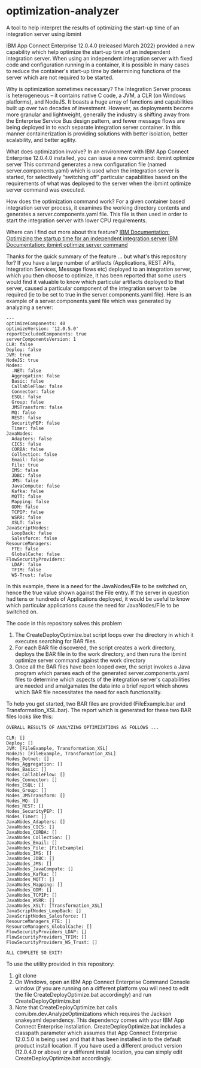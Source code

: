 # optimization-analyzer
A tool to help interpret the results of optimizing the start-up time of an integration server using ibmint

IBM App Connect Enterprise 12.0.4.0 (released March 2022) provided a new capability which help optimize the start-up time of an independent integration server. When using an independent integration server with fixed code and configuration running in a container, it is possible in many cases to reduce the container's start-up time by determining functions of the server which are not required to be started. 

Why is optimization sometimes necessary?
The Integration Server process is heterogeneous – it contains native C code, a JVM, a CLR (on Windows platforms), and NodeJS. It boasts a huge array of functions and capabilities built up over two decades of investment. However, as deployments become more granular and lightweight, generally the industry is shifting away from the Enterprise Service Bus design pattern, and fewer message flows are being deployed in to each separate integration server container. In this manner containerization is providing solutions with better isolation, better scalability, and better agility.

What does optimization involve?
In an environment with IBM App Connect Enterprise 12.0.4.0 installed, you can issue a new command: ibmint optimize server
This command generates a new configuration file (named server.components.yaml) which is used when the integration server is started, for selectively “switching off” particular capabilities based on the requirements of what was deployed to the server when the ibmint optimize server command was executed.

How does the optimization command work?
For a given container based integration server process, it examines the working directory contents and generates a server.components.yaml file. This file is then used in order to start the integration server with lower CPU requirements.

Where can I find out more about this feature?
[IBM Documentation: Optimizing the startup time for an independent integration server](https://www.ibm.com/docs/en/app-connect/12.0?topic=solutions-optimizing-startup-time-independent-integration-server)
[IBM Documentation: ibmint optimize server command](https://www.ibm.com/docs/en/app-connect/12.0?topic=commands-ibmint-optimize-server-command)

Thanks for the quick summary of the feature ... but what's this repository for?
If you have a large number of artifacts (Applications, REST APIs, Integration Services, Message flows etc) deployed to an integration server, which you then choose to optimize, it has been reported that some users would find it valuable to know which particular artifacts deployed to that server, caused a particular component of the integration server to be required (ie to be set to true in the server.components.yaml file). Here is an example of a server.components.yaml file which was generated by analyzing a server:

```
---
optimizeComponents: 40
optimizeVersion: '12.0.5.0'
reportExcludedComponents: true
serverComponentsVersion: 1
CLR: false
Deploy: false
JVM: true
NodeJS: true
Nodes: 
  .NET: false
  Aggregation: false
  Basic: false
  CallableFlow: false
  Connector: false
  ESQL: false
  Group: false
  JMSTransform: false
  MQ: false
  REST: false
  SecurityPEP: false
  Timer: false
JavaNodes: 
  Adapters: false
  CICS: false
  CORBA: false
  Collection: false
  Email: false
  File: true
  IMS: false
  JDBC: false
  JMS: false
  JavaCompute: false
  Kafka: false
  MQTT: false
  Mapping: false
  ODM: false
  TCPIP: false
  WSRR: false
  XSLT: false
JavaScriptNodes: 
  LoopBack: false
  Salesforce: false
ResourceManagers: 
  FTE: false
  GlobalCache: false
FlowSecurityProviders: 
  LDAP: false
  TFIM: false
  WS-Trust: false
```

In this example, there is a need for the JavaNodes/File to be switched on, hence the true value shown against the File entry.  If the server in question had tens or hundreds of Applications deployed, it would be useful to know which particular applications cause the need for JavaNodes/File to be switched on.

The code in this repository solves this problem

1. The CreateDeployOptimize.bat script loops over the directory in which it executes searching for BAR files. 
2. For each BAR file discovered, the script creates a work directory, deploys the BAR file in to the work directory, and then runs the ibmint optimize server command against the work directory
3. Once all the BAR files have been looped over, the script invokes a Java program which parses each of the generated server.components.yaml files to determine which aspects of the integration server's capabilities are needed and amalgamates the data into a brief report which shows which BAR file necessitates the need for each functionality.

To help you get started, two BAR files are provided (FileExample.bar and Transformation_XSL.bar). The report which is generated for these two BAR files looks like this:

```
OVERALL RESULTS OF ANALYZING OPTIMIZATIONS AS FOLLOWS ...

CLR: []
Deploy: []
JVM: [FileExample, Transformation_XSL]
NodeJS: [FileExample, Transformation_XSL]
Nodes_Dotnet: []
Nodes_Aggregation: []
Nodes_Basic: []
Nodes_CallableFlow: []
Nodes_Connector: []
Nodes_ESQL: []
Nodes_Group: []
Nodes_JMSTransform: []
Nodes_MQ: []
Nodes_REST: []
Nodes_SecurityPEP: []
Nodes_Timer: []
JavaNodes_Adapters: []
JavaNodes_CICS: []
JavaNodes_CORBA: []
JavaNodes_Collection: []
JavaNodes_Email: []
JavaNodes_File: [FileExample]
JavaNodes_IMS: []
JavaNodes_JDBC: []
JavaNodes_JMS: []
JavaNodes_JavaCompute: []
JavaNodes_Kafka: []
JavaNodes_MQTT: []
JavaNodes_Mapping: []
JavaNodes_ODM: []
JavaNodes_TCPIP: []
JavaNodes_WSRR: []
JavaNodes_XSLT: [Transformation_XSL]
JavaScriptNodes_LoopBack: []
JavaScriptNodes_Salesforce: []
ResourceManagers_FTE: []
ResourceManagers_GlobalCache: []
FlowSecurityProviders_LDAP: []
FlowSecurityProviders_TFIM: []
FlowSecurityProviders_WS_Trust: []

ALL COMPLETE SO EXIT!

```

To use the utility provided in this repository:

1. git clone 
2. On Windows, open an IBM App Connect Enterprise Command Console window (if you are running on a different platform you will need to edit the file CreateDeployOptimize.bat accordingly) and run CreateDeployOptimize.bat
3. Note that CreateDeployOptimize.bat calls com.ibm.dev.AnalyzeOptimizations which requires the Jackson snakeyaml dependency. This dependency comes with your IBM App Connect Enterprise installation. CreateDeployOptimize.bat includes a classpath parameter which assumes that App Connect Enterprise 12.0.5.0 is being used and that it has been installed in to the default product install location. If you have used a different product version (12.0.4.0 or above) or a different install location, you can simply edit CreateDeployOptimize.bat accordingly.
